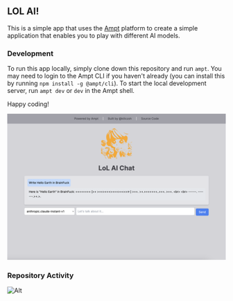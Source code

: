 ## LOL AI! 

This is a simple app that uses the [Ampt](https://getampt.com/) platform to create a simple application that enables you to play with different AI models.

### Development
To run this app locally, simply clone down this repository and run `ampt`. You may need to login to the Ampt CLI if you haven't already (you can install this by running `npm install -g @ampt/cli`). To start the local development server, run `ampt dev` or `dev` in the Ampt shell.

Happy coding!


![LoL AI Chat UI](lolai.png)


### Repository Activity

![Alt](https://repobeats.axiom.co/api/embed/e7b0929c8f03bd4cfec5615fa40c98a378531f81.svg "Repo Analytics")
